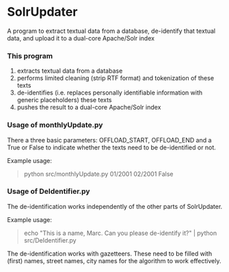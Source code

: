 # SolrUpdater

A program to extract textual data from a database, de-identify that textual data, and upload it to a dual-core Apache/Solr index

### This program

1. extracts textual data from a database
2. performs limited cleaning (strip RTF format) and tokenization of these texts
3. de-identifies (i.e. replaces personally identifiable information with generic placeholders) these texts
4. pushes the result to a dual-core Apache/Solr index

### Usage of monthlyUpdate.py

There a three basic parameters: OFFLOAD_START, OFFLOAD_END and a True or False to indicate whether the texts need to be de-identified or not.

Example usage:
> python src/monthlyUpdate.py 01/2001 02/2001 False

### Usage of DeIdentifier.py

The de-identification works independently of the other parts of SolrUpdater.

Example usage:
> echo "This is a name, Marc. Can you please de-identify it?" | python src/DeIdentifier.py

The de-identification works with gazetteers. These need to be filled with (first) names, street names, city names for the algorithm to work effectively.

